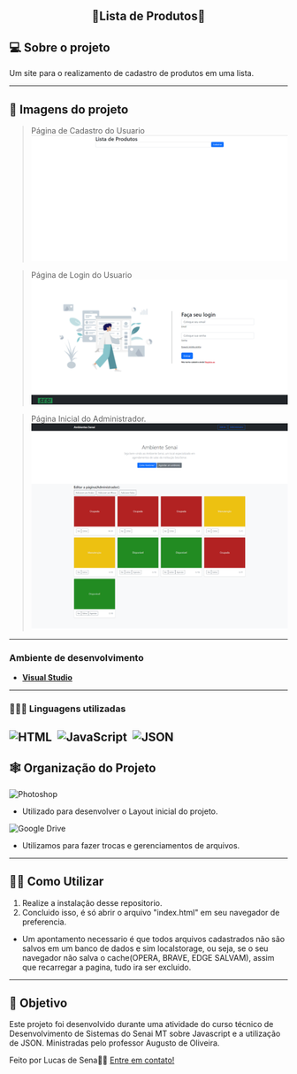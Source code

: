 <h2 align="center"> 
    📑Lista de Produtos📑
</h2>

<!-- <p align="center">
 <a href="#-sobre-o-projeto">Sobre</a> •
 <a href="#-Imagens-do-projeto">Layout</a> • 
 <a href="#-tecnologias">Tecnologias</a> • 
 <a href="#-squad-infodevs">Squad</a> • 
 <a href="#-licença">Licença</a>
</p> -->

## 💻 Sobre o projeto

Um site para o realizamento de cadastro de produtos em uma lista.

---

## 🎨 Imagens do projeto

 > Página de Cadastro do Usuario
![GK1](https://github.com/LucSena/Lista-de-Produtos-JSON/blob/main/ImagensGIT/Imagens%20(1).png)

> Página de Login do Usuario
![GK1](https://github.com/LucSena/Agendamento-de-Salas/blob/main/ImagensGit/Sistemas%20Agenda%20(2).png)

> Página Inicial do Administrador.
![GK1](https://github.com/LucSena/Agendamento-de-Salas/blob/main/ImagensGit/Sistemas%20Agenda%20(3).png)

 
---

### **Ambiente de desenvolvimento**

-   **[Visual Studio](https://visualstudio.microsoft.com)**

---

### **👨🏾‍💻 Linguagens utilizadas**

![HTML](https://img.shields.io/badge/-HTML-0D1117?style=for-the-badge&logo=html5&labelColor=0D1117)&nbsp;
![JavaScript](https://img.shields.io/badge/-JavaScript-0D1117?style=for-the-badge&logo=javascript&labelColor=0D1117&textColor=0D1117)&nbsp;
![JSON](https://img.shields.io/badge/-Json-0D1117?style=for-the-badge&logo=json&logoColor=purple&labelColor=0D1117)&nbsp;
---

## 🕸 Organização do Projeto

![Photoshop](https://img.shields.io/badge/photoshop-0D1117.svg?style=for-the-badge&logo=adobe%20photoshop&logoColor=1572B6&labelColor=0D1117)&nbsp;
  - Utilizado para desenvolver o Layout inicial do projeto.


![Google Drive](https://img.shields.io/badge/Google%20Drive-0D1117?style=for-the-badge&logo=googledrive&labelColor=0D1117)&nbsp;
  - Utilizamos para fazer trocas e gerenciamentos de arquivos.
---

## ✍🏾 Como Utilizar

1. Realize a instalação desse repositorio.
2. Concluido isso, é só abrir o arquivo "index.html" em seu navegador de preferencia.

* Um apontamento necessario é que todos arquivos cadastrados não são salvos em um banco de dados e sim localstorage, ou seja, se o seu navegador não
  salva o cache(OPERA, BRAVE, EDGE SALVAM), assim que recarregar a pagina, tudo ira ser excluido.
  
---

## 📝 Objetivo

Este projeto foi desenvolvido durante uma atividade do curso técnico de Desenvolvimento de Sistemas do Senai MT sobre Javascript e a utilização de JSON.
Ministradas pelo professor Augusto de Oliveira.

Feito por Lucas de Sena👋🏽 [Entre em contato!](https://www.linkedin.com/in/lucas-de-sena/)
